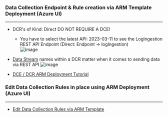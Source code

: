 ### Data Collection Endpoint & Rule creation via ARM Template Deployment (Azure UI)
---------------------------------------
- DCR's of Kind: Direct DO NOT REQUIRE A DCE! </br>
   * You have to select the latest API: 2023-03-11 to see the LogIngestion REST API Endpoint (Direct: Endpoint -> logIngestion) </br>
  ![image](https://github.com/user-attachments/assets/995dab2d-1fbc-4337-a9b5-ed9425cd4e69)

- [Data Stream](https://learn.microsoft.com/en-us/azure/azure-monitor/logs/logs-ingestion-api-overview#endpoint) names within a DCR matter when it comes to sending data via REST API
  ![image](https://github.com/user-attachments/assets/a70122bf-94d3-47f0-9b78-ce59640fc623)

- [DCE / DCR ARM Deployment Tutorial](https://learn.microsoft.com/en-us/azure/azure-monitor/logs/tutorial-logs-ingestion-api?tabs=dce) </br>

### Edit Data Collection Rules in place using ARM Deployment (Azure UI)
---------------------------------------
- [Edit Data Collection Rules via ARM Template](https://learn.microsoft.com/en-us/azure/azure-monitor/essentials/data-collection-rule-create-edit?tabs=cli#strategies-to-edit-and-test-a-dcr)
